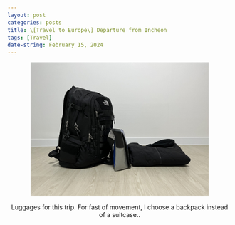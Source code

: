 ```yaml
---
layout: post
categories: posts
title: \[Travel to Europe\] Departure from Incheon
tags: [Travel]
date-string: February 15, 2024
---
```


<div align="center">
  <img src="./images/2024-02_Europe/IMG_6095.jpeg" width="400">    
  <p>Luggages for this trip. For fast of movement, I choose a backpack instead of a suitcase..</p>
</div>